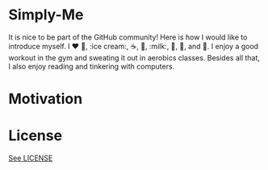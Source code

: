 # Simply-Me

It is nice to be part of the GitHub community!
Here is how I would like to introduce myself. 
I :heart: :egg:, :ice cream:, :coffee:, :tea:, :milk:, :cake:, :chocolate_bar:, and :cheese:.
I enjoy a good workout in the gym and sweating it out in aerobics classes.
Besides all that, I also enjoy reading and tinkering with computers.

# Motivation

# License

[See LICENSE](https://github.com/CookiesNCream/Simply-Me/blob/master/LICENSE.md)
